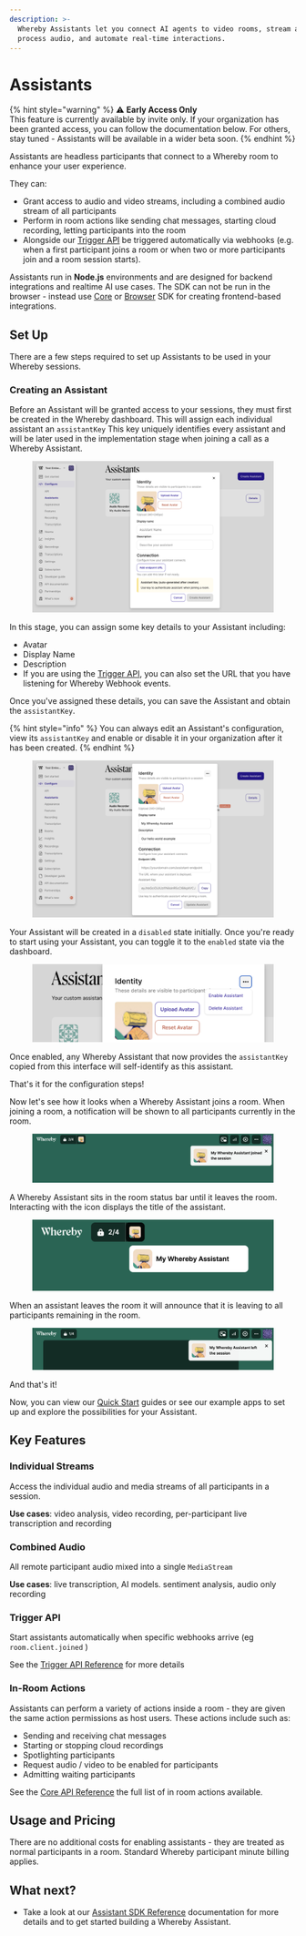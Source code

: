 ```yaml
---
description: >-
  Whereby Assistants let you connect AI agents to video rooms, stream and
  process audio, and automate real-time interactions.
---
```


# Assistants

{% hint style="warning" %}
⚠️ **Early Access Only**\
This feature is currently available by invite only. If your organization has been granted access,  you can follow the documentation below. For others, stay tuned - Assistants will be available in a wider beta soon.&#x20;
{% endhint %}

Assistants are headless participants that connect to a Whereby room to enhance your user experience.&#x20;

They can:&#x20;

* Grant access to audio and video streams, including a combined audio stream of all participants
* Perform in room actions like sending chat messages, starting cloud recording, letting participants into the room
* Alongside our [Trigger API](../reference/assistant-sdk-reference/api-reference/trigger.md) be triggered automatically via webhooks (e.g. when a first participant joins a room or when two or more participants join and a room session starts).&#x20;

Assistants run in **Node.js** environments and are designed for backend integrations and realtime AI use cases. The SDK can not be run in the browser - instead use [Core](../reference/core-sdk-reference/) or [Browser](../reference/react-hooks-reference/quick-start/getting-started-with-the-browser-sdk.md) SDK for creating frontend-based integrations.

## Set Up

There are a few steps required to set up Assistants to be used in your Whereby sessions.&#x20;

### Creating an Assistant

Before an Assistant will be granted access to your sessions, they must first be created in the Whereby dashboard. This will assign each individual assistant an `assistantKey`  This key uniquely identifies every assistant and will be later used in the implementation stage when joining a call as a Whereby Assistant.&#x20;

<figure><img src="../.gitbook/assets/Screenshot 2025-09-25 at 09.54.31.png" alt=""><figcaption></figcaption></figure>

In this stage, you can assign some key details to your Assistant including:&#x20;

* Avatar
* Display Name
* Description
* If you are using the [Trigger API](../reference/assistant-sdk-reference/api-reference/trigger.md), you can also set the URL that you have listening for Whereby Webhook events.

Once you've assigned these details, you can save the Assistant and obtain the `assistantKey`.&#x20;

{% hint style="info" %}
You can always edit an Assistant's configuration, view its `assistantKey` and enable or disable it in your organization after it has been created.&#x20;
{% endhint %}

<figure><img src="../.gitbook/assets/Screenshot 2025-09-25 at 09.56.31.png" alt=""><figcaption></figcaption></figure>

Your Assistant will be created in a `disabled` state initially. Once you're ready to start using your Assistant, you can toggle it to the `enabled` state via the dashboard.&#x20;

<figure><img src="../.gitbook/assets/Screenshot 2025-09-25 at 11.30.41.png" alt=""><figcaption></figcaption></figure>

Once enabled, any Whereby Assistant that now provides the `assistantKey` copied from this interface will self-identify as this assistant.

That's it for the configuration steps!

Now let's see how it looks when a Whereby Assistant joins a room. When joining a room, a notification will be shown to all participants currently in the room.

<figure><img src="../.gitbook/assets/Screenshot 2025-09-25 at 11.36.18.png" alt=""><figcaption></figcaption></figure>

A Whereby Assistant sits in the room status bar until it leaves the room. Interacting with the icon displays the title of the assistant.

<figure><img src="../.gitbook/assets/Screenshot 2025-09-25 at 11.36.32.png" alt=""><figcaption></figcaption></figure>

When an assistant leaves the room it will announce that it is leaving to all participants remaining in the room.

<figure><img src="../.gitbook/assets/Screenshot 2025-09-25 at 11.42.49 1.png" alt=""><figcaption></figcaption></figure>

And that's it!

Now, you can view our [Quick Start](../reference/assistant-sdk-reference/quick-start.md) guides or see our example apps to set up and explore the possibilities for your Assistant.&#x20;

## Key Features

### Individual Streams

Access the individual audio and media streams of all participants in a session.&#x20;

**Use cases**: video analysis, video recording, per-participant live transcription and recording

### Combined Audio&#x20;

All remote participant audio mixed into a single `MediaStream`

**Use cases**: live transcription, AI models. sentiment analysis, audio only recording

### Trigger API&#x20;

Start assistants automatically when specific webhooks arrive (eg `room.client.joined` )

See the [Trigger API Reference](../reference/assistant-sdk-reference/api-reference/trigger.md) for more details

### In-Room Actions&#x20;

Assistants can perform a variety of actions inside a room - they are given the same action permissions as host users. These actions include such as:&#x20;

* Sending and receiving chat messages
* Starting or stopping cloud recordings
* Spotlighting participants&#x20;
* Request audio / video to be enabled for participants
* Admitting waiting participants

See the [Core API Reference](../reference/core-sdk-reference/api-reference/roomconnectionclient.md#actions) the full list of in room actions available.&#x20;

## Usage and Pricing

There are no additional costs for enabling assistants - they are treated as normal participants in a room. Standard Whereby participant minute billing applies.&#x20;

## What next?

* Take a look at our [Assistant SDK Reference](https://app.gitbook.com/o/UqLY7vLb01EgY68ZG0GF/s/c7hN8ZKHNZris5300KEl/~/changes/710/reference/assistant-sdk-reference#installing-ffmpeg) documentation for more details and to get started building a Whereby Assistant.





